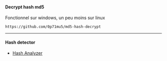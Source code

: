 

#### Decrypt hash md5

Fonctionnel sur windows, un peu moins sur linux


```
https://github.com/0p71mu5/md5-hash-decrypt
```


---
#### Hash detector

- [Hash Analyzer](https://www.tunnelsup.com/hash-analyzer/)

